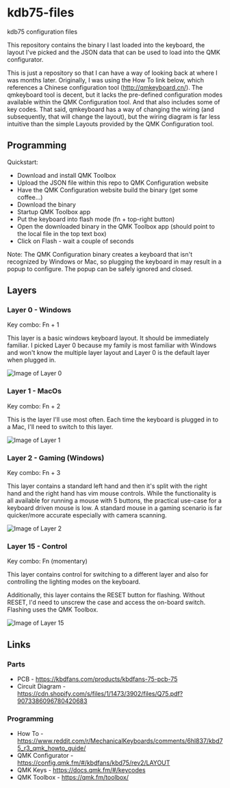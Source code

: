 # kdb75-files

kdb75 configuration files

This repository contains the binary I last loaded into the keyboard, the layout I've picked and the JSON
data that can be used to load into the QMK configurator.

This is just a repository so that I can have a way of looking back at where I was months later.  Originally,
I was using the How To link below, which references a Chinese configuration tool (http://qmkeyboard.cn/).  The qmkeyboard
tool is decent, but it lacks the pre-defined configuration modes available within the QMK Configuration tool.  And that
also includes some of key codes.  That said, qmkeyboard has a way of changing the wiring (and subsequently, that will
change the layout), but the wiring diagram is far less intuitive than the simple Layouts provided by the 
QMK Configuration tool.


## Programming

Quickstart:

* Download and install QMK Toolbox
* Upload the JSON file within this repo to QMK Configuration website
* Have the QMK Configuration website build the binary (get some coffee...)
* Download the binary
* Startup QMK Toolbox app
* Put the keyboard into flash mode (fn + top-right button)
* Open the downloaded binary in the QMK Toolbox app (should point to the local file in the top text box)
* Click on Flash - wait a couple of seconds

Note: The QMK Configuration binary creates a keyboard that isn't recognized by Windows or Mac, so plugging the keyboard in may result in a popup to configure.  The popup can be safely ignored and closed.

## Layers

### Layer 0 - Windows
Key combo:  Fn + 1

This layer is a basic windows keyboard layout.  It should be immediately familiar.  I picked Layer 0 because
my family is most familiar with Windows and won't know the multiple layer layout and Layer 0 is the default
layer when plugged in.

![Image of Layer 0](layer-00.png)

### Layer 1 - MacOs
Key combo:  Fn + 2

This is the layer I'll use most often.  Each time the keyboard is plugged in to a Mac, I'll need to switch to 
this layer.

![Image of Layer 1](layer-01.png)

### Layer 2 - Gaming (Windows)
Key combo:  Fn + 3

This layer contains a standard left hand and then it's split with the right hand and the right hand has vim mouse 
controls.  While the functionality is all available for running a mouse with 5 buttons, the practical use-case for
a keyboard driven mouse is low.  A standard mouse in a gaming scenario is far quicker/more accurate especially with
camera scanning.

![Image of Layer 2](layer-02.png)

### Layer 15 - Control
Key combo:  Fn (momentary)

This layer contains control for switching to a different layer and also for controlling the lighting modes on the 
keyboard.  

Additionally, this layer contains the RESET button for flashing.  Without RESET, I'd need to unscrew the
case and access the on-board switch.  Flashing uses the QMK Toolbox.

![Image of Layer 15](layer-15.png)

## Links

### Parts
* PCB - https://kbdfans.com/products/kbdfans-75-pcb-75
* Circuit Diagram - https://cdn.shopify.com/s/files/1/1473/3902/files/Q75.pdf?9073386096780420683

### Programming
* How To - https://www.reddit.com/r/MechanicalKeyboards/comments/6hl837/kbd75_r3_qmk_howto_guide/
* QMK Configurator - https://config.qmk.fm/#/kbdfans/kbd75/rev2/LAYOUT
* QMK Keys - https://docs.qmk.fm/#/keycodes
* QMK Toolbox - https://qmk.fm/toolbox/
